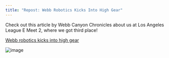 ```yaml
---
title: "Repost: Webb Robotics Kicks Into High Gear"
---
```

Check out this article by Webb Canyon Chronicles about us at Los Angeles League E Meet 2, where we got third place!

[Webb robotics kicks into high gear](https://webbcanyonchronicle.com/4875/news/webb-robotics-kicks-into-high-gear/)

![image](https://webbcanyonchronicle.com/wp-content/uploads/2019/01/DSC_0458.jpg)
